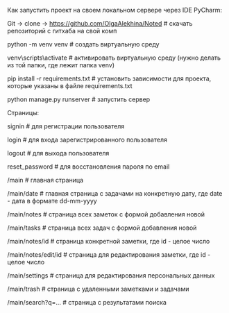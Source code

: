 Как запустить проект на своем локальном сервере через IDE PyCharm:

Git -> clone -> https://github.com/OlgaAlekhina/Noted # скачать репозиторий с гитхаба на свой комп 

python -m venv venv # создать виртуальную среду 

venv\scripts\activate # активировать виртуальную среду (нужно делать из той папки, где лежит папка venv) 

pip install -r requirements.txt # установить зависимости для проекта, которые указаны в файле requirements.txt

python manage.py runserver # запустить сервер

Страницы:

signin      # для регистрации пользователя

login       # для входа зарегистрированного пользователя

logout      # для выхода пользователя

reset_password # для восстановления пароля по email

/main             # главная страница

/main/date      # главная страница с задачами на конкретную дату, где date - дата в формате dd-mm-yyyy

/main/notes       # страница всех заметок с формой добавления новой

/main/tasks       # страница всех задач с формой добавления новой

/main/notes/id     # страница конкретной заметки, где id - целое число

/main/notes/edit/id   # страница для редактирования заметки, где id - целое число

/main/settings     # страница для редактирования персональных данных

/main/trash       # страница с удаленными заметками и задачами

/main/search?q=...      # страница с результатами поиска






